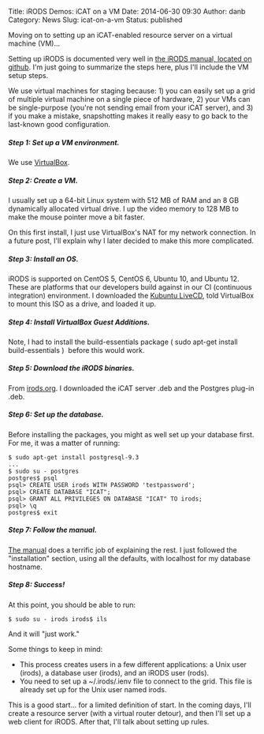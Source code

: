 Title: iRODS Demos: iCAT on a VM
Date: 2014-06-30 09:30
Author: danb
Category: News
Slug: icat-on-a-vm
Status: published

Moving on to setting up an iCAT-enabled resource server on a virtual
machine (VM)...

Setting up iRODS is documented very well in [the iRODS manual, located
on
github](https://github.com/irods/irods/blob/master/manual.rst "the iRODS manual, located on Github").
I'm just going to summarize the steps here, plus I'll include the VM
setup steps.

<!--more-->

We use virtual machines for staging because: 1) you can easily set up a
grid of multiple virtual machine on a single piece of hardware, 2) your
VMs can be single-purpose (you're not sending email from your iCAT
server), and 3) if you make a mistake, snapshotting makes it really easy
to go back to the last-known good configuration.

##### Step 1: Set up a VM environment.

We use [VirtualBox](https://www.virtualbox.org/ "VirtualBox").

##### Step 2: Create a VM.

I usually set up a 64-bit Linux system with 512 MB of RAM and an 8 GB
dynamically allocated virtual drive. I up the video memory to 128 MB to
make the mouse pointer move a bit faster.

On this first install, I just use VirtualBox's NAT for my network
connection. In a future post, I'll explain why I later decided to make
this more complicated.

##### Step 3: Install an OS.

iRODS is supported on CentOS 5, CentOS 6, Ubuntu 10, and Ubuntu 12.
These are platforms that our developers build against in our CI
(continuous integration) environment. I downloaded the [Kubuntu
LiveCD](http://www.kubuntu.org/getkubuntu "Kubuntu LiveCD"), told
VirtualBox to mount this ISO as a drive, and loaded it up.

##### Step 4: Install VirtualBox Guest Additions.

Note, I had to install the build-essentials package ( <span
class="lang:default highlight:0 decode:true crayon-inline">sudo apt-get
install build-essentials</span> )  before this would work.

##### Step 5: Download the iRODS binaries.

From [irods.org](http://irods.org/download/ "irods.org"). I downloaded
the iCAT server .deb and the Postgres plug-in .deb.

##### Step 6: Set up the database.

Before installing the packages, you might as well set up your database
first. For me, it was a matter of running:

~~~~
$ sudo apt-get install postgresql-9.3
...
$ sudo su - postgres
postgres$ psql
psql> CREATE USER irods WITH PASSWORD 'testpassword';
psql> CREATE DATABASE "ICAT";
psql> GRANT ALL PRIVILEGES ON DATABASE "ICAT" TO irods;
psql> \q
postgres$ exit
~~~~

##### Step 7: Follow the manual.

[The
manual](https://github.com/irods/irods/blob/master/manual.rst "the iRODS manual, located on Github") does
a terrific job of explaining the rest. I just followed the
"installation" section, using all the defaults, with localhost for my
database hostname.

##### Step 8: Success!

At this point, you should be able to run:

`$ sudo su - irods irods$ ils`

And it will "just work."

Some things to keep in mind:

-   This process creates users in a few different applications: a Unix
    user (irods), a database user (irods), and an iRODS user (rods).
-   You need to set up a \~/.irods/.ienv file to connect to the grid.
    This file is already set up for the Unix user named irods.

This is a good start... for a limited definition of start. In the coming
days, I'll create a resource server (with a virtual router detour), and
then I'll set up a web client for iRODS. After that, I'll talk about
setting up rules.

 
